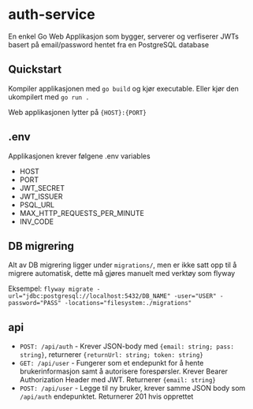 # auth-service
En enkel Go Web Applikasjon som bygger, serverer og verfiserer JWTs basert på email/password hentet fra en PostgreSQL database

## Quickstart
Kompiler applikasjonen med `go build` og kjør executable. Eller kjør den ukompilert med `go run .`

Web applikasjonen lytter på `{HOST}:{PORT}`

## .env
Applikasjonen krever følgene .env variables

- HOST
- PORT
- JWT_SECRET
- JWT_ISSUER
- PSQL_URL
- MAX_HTTP_REQUESTS_PER_MINUTE
- INV_CODE

## DB migrering
Alt av DB migrering ligger under `migrations/`, men er ikke satt opp til å migrere automatisk, dette må gjøres manuelt med verktøy som flyway

Eksempel: `flyway migrate -url="jdbc:postgresql://localhost:5432/DB_NAME" -user="USER" -password="PASS" -locations="filesystem:./migrations"`

## api

- `POST: /api/auth` - Krever JSON-body med `{email: string; pass: string}`, returnerer `{returnUrl: string; token: string}`
- `GET: /api/user` - Fungerer som et endepunkt for å hente brukerinformasjon samt å autorisere forespørsler. Krever Bearer Authorization Header med JWT. Returnerer `{email: string}`
- `POST: /api/user` - Legge til ny bruker, krever samme JSON body som `/api/auth` endepunktet. Returnerer 201 hvis opprettet
